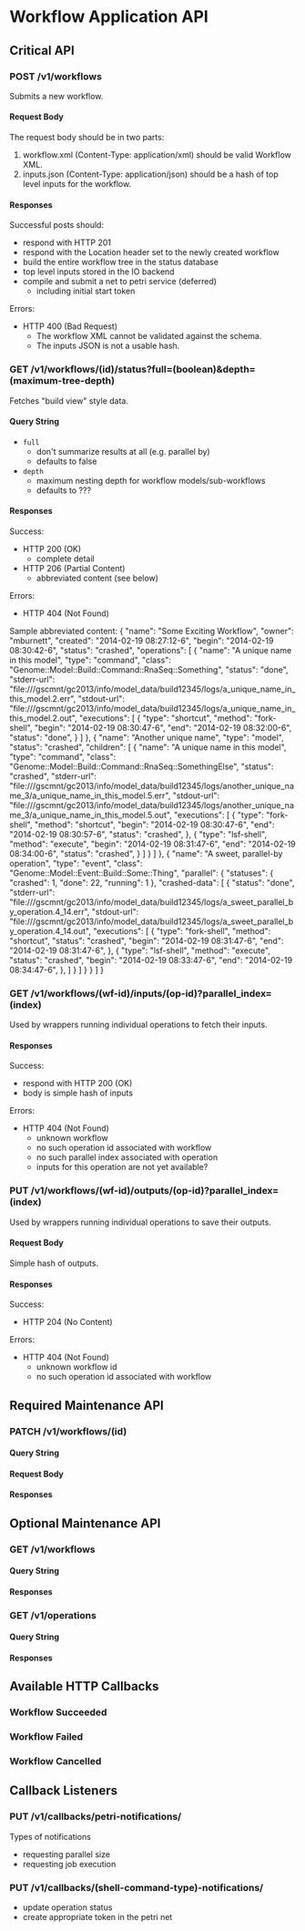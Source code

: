 # Workflow Application API

## Critical API

### POST /v1/workflows
Submits a new workflow.

#### Request Body
The request body should be in two parts:
1. workflow.xml (Content-Type: application/xml) should be valid Workflow XML.
2. inputs.json (Content-Type: application/json) should be a hash of top level
   inputs for the workflow.

#### Responses
Successful posts should:
- respond with HTTP 201
- respond with the Location header set to the newly created workflow
- build the entire workflow tree in the status database
- top level inputs stored in the IO backend
- compile and submit a net to petri service (deferred)
    - including initial start token

Errors:
- HTTP 400 (Bad Request)
    - The workflow XML cannot be validated against the schema.
    - The inputs JSON is not a usable hash.

### GET /v1/workflows/(id)/status?full=(boolean)&depth=(maximum-tree-depth)
Fetches "build view" style data.

#### Query String
- `full`
    - don't summarize results at all (e.g. parallel by)
    - defaults to false
- `depth`
    - maximum nesting depth for workflow models/sub-workflows
    - defaults to ???

#### Responses
Success:
- HTTP 200 (OK)
    - complete detail
- HTTP 206 (Partial Content)
    - abbreviated content (see below)

Errors:
- HTTP 404 (Not Found)

Sample abbreviated content:
{
  "name": "Some Exciting Workflow",
  "owner": "mburnett",
  "created": "2014-02-19 08:27:12-6",
  "begin": "2014-02-19 08:30:42-6",
  "status": "crashed",
  "operations": [
    {
      "name": "A unique name in this model",
      "type": "command",
      "class": "Genome::Model::Build::Command::RnaSeq::Something",
      "status": "done",
      "stderr-url": "file:///gscmnt/gc2013/info/model_data/build12345/logs/a_unique_name_in_this_model.2.err",
      "stdout-url": "file:///gscmnt/gc2013/info/model_data/build12345/logs/a_unique_name_in_this_model.2.out",
      "executions": [
        {
          "type": "shortcut",
          "method": "fork-shell",
          "begin": "2014-02-19 08:30:47-6",
          "end": "2014-02-19 08:32:00-6",
          "status": "done",
        }
      ]
    },
    {
      "name": "Another unique name",
      "type": "model",
      "status": "crashed",
      "children": [
        {
          "name": "A unique name in this model",
          "type": "command",
          "class": "Genome::Model::Build::Command::RnaSeq::SomethingElse",
          "status": "crashed",
          "stderr-url": "file:///gscmnt/gc2013/info/model_data/build12345/logs/another_unique_name_3/a_unique_name_in_this_model.5.err",
          "stdout-url": "file:///gscmnt/gc2013/info/model_data/build12345/logs/another_unique_name_3/a_unique_name_in_this_model.5.out",
          "executions": [
            {
              "type": "fork-shell",
              "method": "shortcut",
              "begin": "2014-02-19 08:30:47-6",
              "end": "2014-02-19 08:30:57-6",
              "status": "crashed",
            },
            {
              "type": "lsf-shell",
              "method": "execute",
              "begin": "2014-02-19 08:31:47-6",
              "end": "2014-02-19 08:34:00-6",
              "status": "crashed",
            }
          ]
        }
      ]
    },
    {
      "name": "A sweet, parallel-by operation",
      "type": "event",
      "class": "Genome::Model::Event::Build::Some::Thing",
      "parallel": {
        "statuses": {
          "crashed": 1,
          "done": 22,
          "running": 1
        },
        "crashed-data": [
          {
            "status": "done",
            "stderr-url": "file:///gscmnt/gc2013/info/model_data/build12345/logs/a_sweet_parallel_by_operation.4_14.err",
            "stdout-url": "file:///gscmnt/gc2013/info/model_data/build12345/logs/a_sweet_parallel_by_operation.4_14.out",
            "executions": [
              {
                "type": "fork-shell",
                "method": "shortcut",
                "status": "crashed",
                "begin": "2014-02-19 08:31:47-6",
                "end": "2014-02-19 08:31:47-6",
              },
              {
                "type": "lsf-shell",
                "method": "execute",
                "status": "crashed",
                "begin": "2014-02-19 08:33:47-6",
                "end": "2014-02-19 08:34:47-6",
              },
            ]
          }
        ]
      }
    }
  ]
}

<!-- Do we want to hide sub-model details if they are 'new' or 'done'? -->

### GET /v1/workflows/(wf-id)/inputs/(op-id)?parallel_index=(index)
Used by wrappers running individual operations to fetch their inputs.

#### Responses
Success:
- respond with HTTP 200 (OK)
- body is simple hash of inputs

Errors:
- HTTP 404 (Not Found)
    - unknown workflow
    - no such operation id associated with workflow
    - no such parallel index associated with operation
    - inputs for this operation are not yet available?

### PUT /v1/workflows/(wf-id)/outputs/(op-id)?parallel_index=(index)
Used by wrappers running individual operations to save their outputs.

#### Request Body
Simple hash of outputs.

#### Responses
Success:
- HTTP 204 (No Content)

Errors:
- HTTP 404 (Not Found)
    - unknown workflow id
    - no such operation id associated with workflow


## Required Maintenance API

### PATCH /v1/workflows/(id)
<!-- cancel workflow (multiple modes) -->
#### Query String
#### Request Body
#### Responses


## Optional Maintenance API

### GET /v1/workflows
<!-- list known workflows -->
#### Query String
#### Responses

### GET /v1/operations
<!-- list known operations -->
#### Query String
#### Responses


## Available HTTP Callbacks

### Workflow Succeeded
### Workflow Failed
### Workflow Cancelled


## Callback Listeners

### PUT /v1/callbacks/petri-notifications/
Types of notifications
- requesting parallel size
- requesting job execution

### PUT /v1/callbacks/(shell-command-type)-notifications/
- update operation status
- create appropriate token in the petri net

